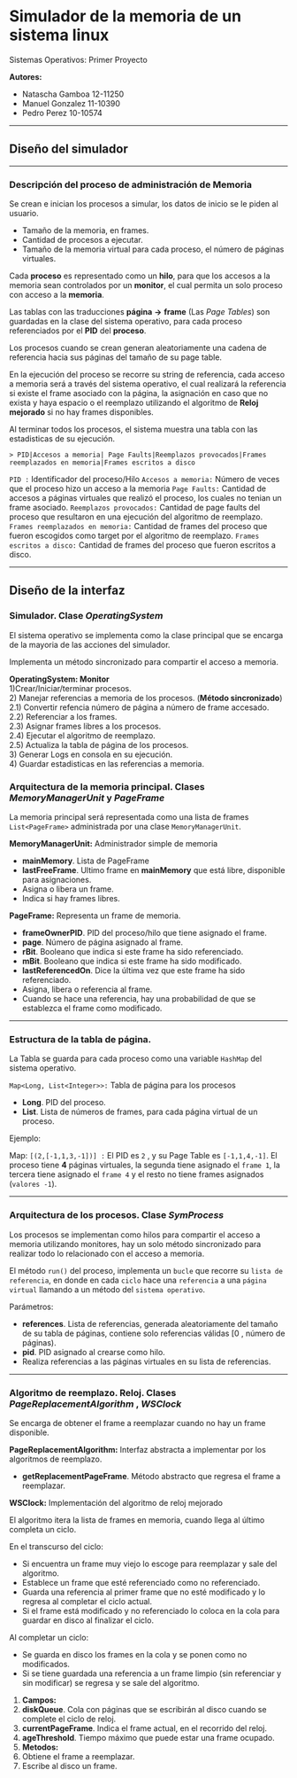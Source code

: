 # **Simulador de la memoria de un sistema linux**
Sistemas Operativos: Primer Proyecto

**Autores:**
 *  Natascha Gamboa     12-11250
 * 	Manuel  Gonzalez    11-10390
 * 	Pedro   Perez       10-10574

---
## **Diseño del simulador**
---

### **Descripción del proceso de administración de Memoria**

Se crean e inician los procesos a simular, los datos de inicio se le piden al usuario. 

* Tamaño de la memoria, en frames.
* Cantidad de procesos a ejecutar.
* Tamaño de la memoria virtual para cada proceso, el número de páginas virtuales.

Cada **proceso** es representado como un **hilo**, para que los accesos a la memoria sean controlados por un **monitor**, el cual permita un solo proceso con acceso a la **memoria**.

Las tablas con las traducciones **página** **->** **frame** (Las *Page Tables*) son guardadas en la clase del sistema operativo, para cada proceso referenciados por el **PID** del **proceso**. 

Los procesos cuando se crean generan aleatoriamente una cadena de referencia hacia sus páginas del tamaño de su page table.

En la ejecución del proceso se recorre su string de referencia, cada acceso a memoria será a través del sistema operativo, el cual realizará la referencia si existe el frame asociado con la página, la asignación en caso que no exista y haya espacio o el reemplazo utilizando el algoritmo de **Reloj mejorado** si no hay frames disponibles.

Al terminar todos los procesos, el sistema muestra una tabla con las estadisticas de su ejecución.

```> PID|Accesos a memoria| Page Faults|Reemplazos provocados|Frames reemplazados en memoria|Frames escritos a disco```
    
```PID :``` Identificador del proceso/Hilo
```Accesos a memoria:``` Número de veces que el proceso hizo un acceso a la memoria
```Page Faults:``` Cantidad de accesos a páginas virtuales que realizó el proceso, los cuales no tenian un frame asociado.
```Reemplazos provocados:``` Cantidad de page faults del proceso que resultaron en una ejecución del algoritmo de reemplazo.
```Frames reemplazados en memoria:``` Cantidad de frames del proceso que fueron escogidos como target por el algoritmo de reemplazo.
```Frames escritos a disco:``` Cantidad de frames del proceso que fueron escritos a disco.

---
Diseño de la interfaz
---

### **Simulador. Clase *OperatingSystem***

El sistema operativo se implementa como la clase principal que se encarga de la mayoria de las acciones del simulador.

Implementa un método sincronizado para compartir el acceso a memoria.

**OperatingSystem: Monitor**
<br/>
1)Crear/Iniciar/terminar procesos.
<br/>
2) Manejar referencias a memoria de los procesos. (**Método sincronizado**)
<br/>
2.1) Convertir refencia número de página a número de frame accesado.
<br/>
2.2) Referenciar a los frames.
<br/>
2.3) Asignar frames libres a los procesos.
<br/>
2.4) Ejecutar el algoritmo de reemplazo.
<br/>
2.5) Actualiza la tabla de página de los procesos.
<br/>
3) Generar Logs en consola en su ejecución.
<br/>
4) Guardar estadisticas en las referencias a memoria.

### Arquitectura de la memoria principal. Clases *MemoryManagerUnit* y *PageFrame*


La memoria principal será representada como una lista de frames `List<PageFrame>` administrada por una clase  `MemoryManagerUnit`.

**MemoryManagerUnit:** Administrador simple de memoria
+ **mainMemory**. Lista de PageFrame
+ **lastFreeFrame**. Ultimo frame en **mainMemory** que está libre, disponible para asignaciones.
+ Asigna o libera un frame.
+ Indica si hay frames libres.


**PageFrame:** Representa un frame de memoria.
+ **frameOwnerPID**. PID del proceso/hilo que tiene asignado el frame.
+ **page**. Número de página asignado al frame.
+ **rBit**. Booleano que indica si este frame ha sido referenciado.
+ **mBit**. Booleano que indica si este frame ha sido modificado.
+ **lastReferencedOn**. Dice la última vez que este frame ha sido referenciado.
+ Asigna, libera o referencia al frame.
+ Cuando se hace una referencia, hay una probabilidad de que se establezca el frame como modificado.


---

### Estructura de la tabla de página. 

La Tabla se guarda para cada proceso como una variable `HashMap` del sistema operativo.

`Map<Long, List<Integer>>:` Tabla de página para los procesos
+ **Long**. PID del proceso.
+ **List<Integer>**. Lista de números de frames, para cada página virtual de un proceso.

Ejemplo:

Map:
`[(2,[-1,1,3,-1])] :` El PID es `2` , y su Page Table es `[-1,1,4,-1]`. El proceso tiene **4** páginas virtuales, la segunda tiene asignado el `frame 1`, la tercera tiene asignado el `frame 4` y el resto no tiene frames asignados (`valores -1`).

---

### Arquitectura de los procesos. Clase *SymProcess*

Los procesos se implementan como hilos para compartir el acceso a memoria utilizando monitores, hay un solo método sincronizado para realizar todo lo relacionado con el acceso a memoria.

El método `run()` del proceso, implementa un `bucle` que recorre su `lista de referencia`, en donde en cada `ciclo` hace una `referencia` a una `página virtual` llamando a un método del `sistema operativo`.

Parámetros:
+ **references**. Lista de referencias, generada aleatoriamente del tamaño de su tabla de páginas, contiene solo referencias válidas [0 , número de páginas).
+ **pid**. PID asignado al crearse como hilo.
+ Realiza referencias a las páginas virtuales en su lista de referencias.

---

### Algoritmo de reemplazo. Reloj. Clases *PageReplacementAlgorithm* , *WSClock* 

Se encarga de obtener el frame a reemplazar cuando no hay un frame disponible.

**PageReplacementAlgorithm:** Interfaz abstracta a implementar por los algoritmos de reemplazo.
+ **getReplacementPageFrame**. Método abstracto que regresa el frame a reemplazar.


**WSClock:** Implementación del algoritmo de reloj mejorado

El algoritmo itera la lista de frames en memoria, cuando llega al último completa un ciclo.

En el transcurso del ciclo: 
* Si encuentra un frame muy viejo lo escoge para reemplazar y sale del algoritmo.
* Establece un frame que esté referenciado como no referenciado.
* Guarda una referencia al primer frame que no esté modificado y lo regresa al completar el ciclo actual.
* Si el frame está modificado y no referenciado lo coloca en la cola para guardar en disco  al finalizar el ciclo.

Al completar un ciclo:
* Se guarda en disco los frames en la cola y se ponen como no modificados.
* Si se tiene guardada una referencia a un frame limpio (sin referenciar y sin modificar) se regresa y se sale del algoritmo.

1) **Campos:**
2) **diskQueue**. Cola con páginas que se escribirán al disco cuando se complete el ciclo de reloj.
3) **currentPageFrame**. Indica el frame actual, en el recorrido del reloj.
4) **ageThreshold**. Tiempo máximo que puede estar una frame ocupado.
5) **Metodos:**
1) Obtiene el frame a reemplazar.
2) Escribe al disco un frame.
